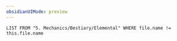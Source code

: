 ```yaml
---
obsidianUIMode: preview
---
```

```dataview
LIST FROM "5. Mechanics/Bestiary/Elemental" WHERE file.name != this.file.name
```
